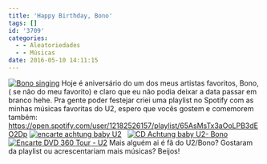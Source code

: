 ```yaml
---
title: 'Happy Birthday, Bono'
tags: []
id: '3709'
categories:
  - - Aleatoriedades
  - - Músicas
date: 2016-05-10 14:11:15
---
```


[![Bono singing ](http://natalia.blog.br/wp-content/uploads/2016/05/Bono_U2_360_Tour.jpg)](http://natalia.blog.br/wp-content/uploads/2016/05/Bono_U2_360_Tour.jpg) Hoje é aniversário do um dos meus artistas favoritos, Bono, ( se não do meu favorito) e claro que eu não podia deixar a data passar em branco hehe. Pra gente poder festejar criei uma playlist no Spotify com as minhas músicas favoritas do U2, espero que vocês gostem e comemorem também: https://open.spotify.com/user/12182526157/playlist/65AsMsTx3aOoLPB3dEO2Dp [![encarte achtung baby U2](http://natalia.blog.br/wp-content/uploads/2016/05/CD-U2-Bono-1024x768.jpg)](http://natalia.blog.br/wp-content/uploads/2016/05/CD-U2-Bono.jpg)   [![CD Achtung baby U2- Bono](http://natalia.blog.br/wp-content/uploads/2016/05/U2-Encarte-1024x768.jpg)](http://natalia.blog.br/wp-content/uploads/2016/05/U2-Encarte.jpg) [![Encarte DVD 360 Tour - U2](http://natalia.blog.br/wp-content/uploads/2016/05/u2-tour-360-1024x768.jpg)](http://natalia.blog.br/wp-content/uploads/2016/05/u2-tour-360.jpg) Mais alguém ai é fã do U2/Bono? Gostaram da playlist ou acrescentariam mais músicas? Beijos!